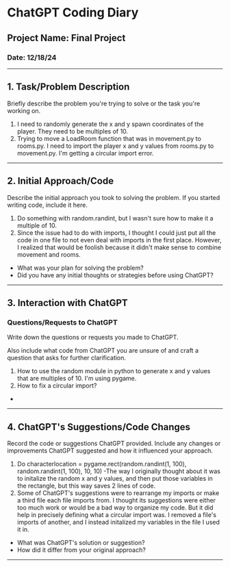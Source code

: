 
# ChatGPT Coding Diary

## Project Name: Final Project

### Date: 12/18/24

---

## 1. **Task/Problem Description**

Briefly describe the problem you're trying to solve or the task you're working on.

1. I need to randomly generate the x and y spawn coordinates of the player. They need to be multiples of 10.
2. Trying to move a LoadRoom function that was in movement.py to rooms.py. I need to import the player x and y values from rooms.py to movement.py. I'm getting a circular import error.

---

## 2. **Initial Approach/Code**

Describe the initial approach you took to solving the problem. If you started writing code, include it here.


1. Do something with random.randint, but I wasn't sure how to make it a multiple of 10.
2. Since the issue had to do with imports, I thought I could just put all the code in one file to not even deal with imports in the first place. However, I realized that would be foolish because it didn't make sense to combine movement and rooms. 

- What was your plan for solving the problem?
- Did you have any initial thoughts or strategies before using ChatGPT?

---

## 3. **Interaction with ChatGPT**

### Questions/Requests to ChatGPT
Write down the questions or requests you made to ChatGPT. 

Also include what code from ChatGPT you are unsure of and craft a question that asks for further clarification. 

1. How to use the random module in python to generate x and y values that are multiples of 10. I'm using pygame.
2. How to fix a circular import?
-

---

## 4. **ChatGPT's Suggestions/Code Changes**

Record the code or suggestions ChatGPT provided. Include any changes or improvements ChatGPT suggested and how it influenced your approach.

1. Do characterlocation = pygame.rect(random.randint(1, 100), random.randint(1, 100), 10, 10)
-The way I originally thought about it was to initalize the random x and y values, and then put those variables in the rectangle, but this way saves 2 lines of code.
2. Some of ChatGPT's suggestions were to rearrange my imports or make a third file each file imports from. I thought its suggestions were either too much work or would be a bad way to organize my code. But it did help in precisely defining what a circular import was. I removed a file's imports of another, and I instead initalized my variables in the file I used it in.

- What was ChatGPT's solution or suggestion?
- How did it differ from your original approach?

---

